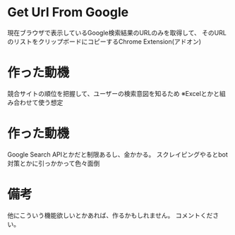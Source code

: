 # Get Url From Google
現在ブラウザで表示しているGoogle検索結果のURLのみを取得して、
そのURLのリストをクリップボードにコピーするChrome Extension(アドオン)

# 作った動機
競合サイトの順位を把握して、ユーザーの検索意図を知るため
※Excelとかと組み合わせて使う想定

# 作った動機
Google Search APIとかだと制限あるし、金かかる。
スクレイピングやるとbot対策とかに引っかかって色々面倒

# 備考
他にこういう機能欲しいとかあれば、作るかもしれません。
コメントください。

